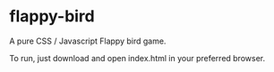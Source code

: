 # flappy-bird
A pure CSS / Javascript Flappy bird game.

To run, just download and open index.html in your preferred browser.